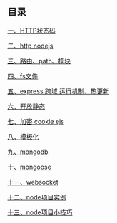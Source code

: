 ## 目录[一、HTTP状态码](HTTP状态码.md)[二、http nodejs](node-01%20http%20nodejs.md)[三、路由、path、模块](node-02%20路由、path、模块.md)[四、fs文件](node-03%20fs文件.md)[五、express 跨域 运行机制、热更新](node-04%20express%20跨域%20运行机制、热更新.md)[六、开放静态](node-05%20开放静态.md)[七、加密 cookie ejs](node-06%20加密%20cookie%20ejs.md)[八、模板化](node-07%20模板化.md)[九、mongodb](node-08%20mongodb.md)[十、mongoose](node-09%20mongoose.md)[十一、websocket](node-10%20websocket.md)[十二、node项目实例](node项目实例.md)[十三、node项目小技巧](node项目小技巧.md)<Vssue title="node" />